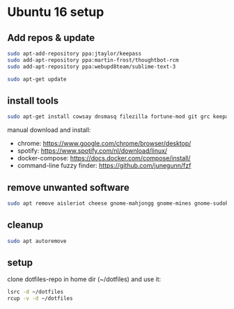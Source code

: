 # Ubuntu 16 setup

## Add repos & update
```sh
sudo apt-add-repository ppa:jtaylor/keepass
sudo add-apt-repository ppa:martin-frost/thoughtbot-rcm
sudo add-apt-repository ppa:webupd8team/sublime-text-3

sudo apt-get update
```

## install tools
```sh
sudo apt-get install cowsay dnsmasq filezilla fortune-mod git grc keepass2 mysql-workbench nautilus-dropbox rcm silversearcher-ag sublime-text-installer terminator unity-tweak-tool zsh-antigen
```

manual download and install:

- chrome: https://www.google.com/chrome/browser/desktop/
- spotify: https://www.spotify.com/nl/download/linux/
- docker-compose: https://docs.docker.com/compose/install/
- command-line fuzzy finder: https://github.com/junegunn/fzf

## remove unwanted software
```sh
sudo apt remove aisleriot cheese gnome-mahjongg gnome-mines gnome-sudoku imagemagick remmina rhythmbox shotwell simple-scan thunderbird transmission-common vino xterm
```

## cleanup
```sh
sudo apt autoremove
```

## setup
clone dotfiles-repo in home dir (~/dotfiles) and use it:

```sh
lsrc -d ~/dotfiles
rcup -v -d ~/dotfiles
```
